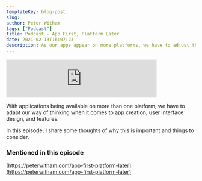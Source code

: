 ```yaml
---
templateKey: blog-post
slug: 
author: Peter Witham
tags: ["Podcast"]
title: Podcast - App First, Platform Later
date: 2021-02-13T16:07:23
description: As our apps appear on more platforms, we have to adjust the way we think about designing them. A few thoughts on the topic.
---
```


<iframe src="https://anchor.fm/compileswift/embed/episodes/App-Now--Platform-Later-eqcbkf" height="102px" width="400px" frameborder="0" scrolling="no"></iframe>

With applications being available on more than one platform, we have to adapt our way of thinking when it comes to app creation, user interface design, and features.

In this episode, I share some thoughts of why this is important and things to consider.

### Mentioned in this episode
[https://peterwitham.com/app-first-platform-later](https://peterwitham.com/app-first-platform-later)
